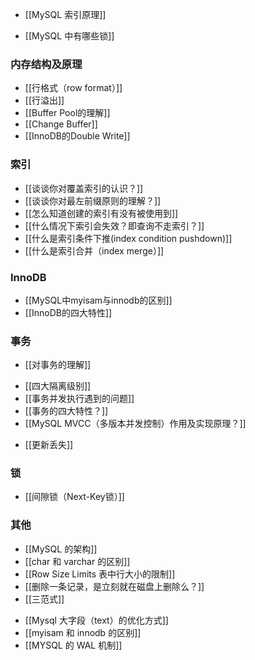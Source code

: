 - [[MySQL 索引原理]]
* [[MySQL 中有哪些锁]]



### 内存结构及原理
- [[行格式（row format）]]
- [[行溢出]]
- [[Buffer Pool的理解]]
- [[Change Buffer]]
- [[InnoDB的Double Write]]

### 索引
- [[谈谈你对覆盖索引的认识？]]
- [[谈谈你对最左前缀原则的理解？]]
- [[怎么知道创建的索引有没有被使用到]]
- [[什么情况下索引会失效？即查询不走索引？]]
- [[什么是索引条件下推(index condition pushdown)]]
- [[什么是索引合并（index merge）]]

### InnoDB
- [[MySQL中myisam与innodb的区别]]
- [[InnoDB的四大特性]]

### 事务
* [[对事务的理解]]
- [[四大隔离级别]]
- [[事务并发执行遇到的问题]]
- [[事务的四大特性？]]
- [[MySQL MVCC（多版本并发控制）作用及实现原理？]]
* [[更新丢失]]

### 锁
- [[间隙锁（Next-Key锁）]]

### 其他
- [[MySQL 的架构]]
- [[char 和 varchar 的区别]]
- [[Row Size Limits 表中行大小的限制]]
- [[删除一条记录，是立刻就在磁盘上删除么？]]
- [[三范式]]
* [[Mysql 大字段（text）的优化方式]]
* [[myisam 和 innodb 的区别]]
* [[MYSQL 的 WAL 机制]]